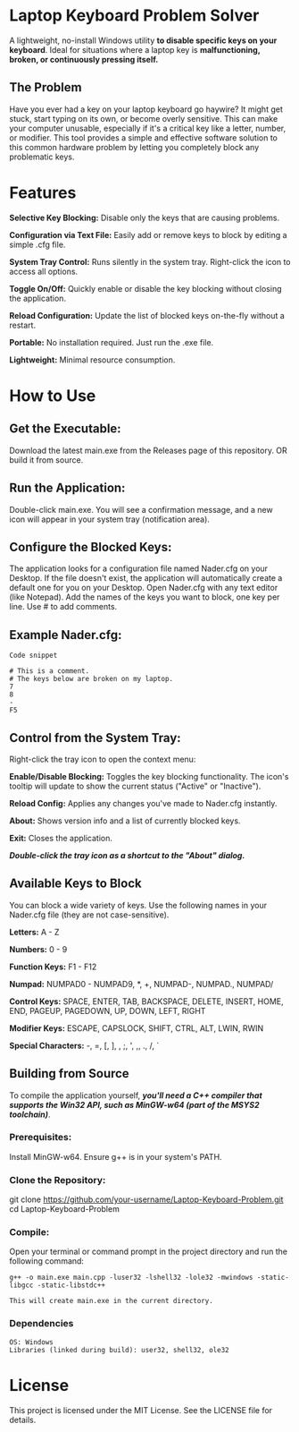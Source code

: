 # Laptop Keyboard Problem Solver

A lightweight, no-install Windows utility **to disable specific keys on your keyboard**. Ideal for situations where a laptop key is **malfunctioning, broken, or continuously pressing itself.**

## The Problem

Have you ever had a key on your laptop keyboard go haywire? It might get stuck, start typing on its own, or become overly sensitive. This can make your computer unusable, especially if it's a critical key like a letter, number, or modifier. This tool provides a simple and effective software solution to this common hardware problem by letting you completely block any problematic keys.

# Features

**Selective Key Blocking:** Disable only the keys that are causing problems.

**Configuration via Text File:** Easily add or remove keys to block by editing a simple .cfg file.

**System Tray Control:** Runs silently in the system tray. Right-click the icon to access all options.

**Toggle On/Off:** Quickly enable or disable the key blocking without closing the application.

**Reload Configuration:** Update the list of blocked keys on-the-fly without a restart.

**Portable:** No installation required. Just run the .exe file.

**Lightweight:** Minimal resource consumption.

# How to Use

## Get the Executable:
Download the latest main.exe from the Releases page of this repository.
OR build it from source.

## Run the Application:
Double-click main.exe.
You will see a confirmation message, and a new icon will appear in your system tray (notification area).

## Configure the Blocked Keys:
The application looks for a configuration file named Nader.cfg on your Desktop.
If the file doesn't exist, the application will automatically create a default one for you on your Desktop.
Open Nader.cfg with any text editor (like Notepad).
Add the names of the keys you want to block, one key per line.
Use # to add comments.

## Example Nader.cfg:
    Code snippet

    # This is a comment.
    # The keys below are broken on my laptop.
    7
    8
    -
    F5

## Control from the System Tray:
Right-click the tray icon to open the context menu:

**Enable/Disable Blocking:** Toggles the key blocking functionality. The icon's tooltip will update to show the current status ("Active" or "Inactive").

**Reload Config:** Applies any changes you've made to Nader.cfg instantly.

**About:** Shows version info and a list of currently blocked keys.

**Exit:** Closes the application.

***Double-click the tray icon as a shortcut to the **"About"** dialog.***

## Available Keys to Block
You can block a wide variety of keys. Use the following names in your Nader.cfg file (they are not case-sensitive).

**Letters:** A - Z

**Numbers:** 0 - 9

**Function Keys:** F1 - F12

**Numpad:** NUMPAD0 - NUMPAD9, *, +, NUMPAD-, NUMPAD., NUMPAD/

**Control Keys:** SPACE, ENTER, TAB, BACKSPACE, DELETE, INSERT, HOME, END, PAGEUP, PAGEDOWN, UP, DOWN, LEFT, RIGHT

**Modifier Keys:** ESCAPE, CAPSLOCK, SHIFT, CTRL, ALT, LWIN, RWIN

**Special Characters:** -, =, [, ], \, ;, ', ,, ., /, `

    
## Building from Source

To compile the application yourself, ***you'll need a C++ compiler that supports the Win32 API, such as MinGW-w64 (part of the MSYS2 toolchain)***.

### Prerequisites:
Install MinGW-w64.
Ensure g++ is in your system's PATH.

### Clone the Repository:
git clone https://github.com/your-username/Laptop-Keyboard-Problem.git
cd Laptop-Keyboard-Problem

### Compile:

Open your terminal or command prompt in the project directory and run the following command:

    g++ -o main.exe main.cpp -luser32 -lshell32 -lole32 -mwindows -static-libgcc -static-libstdc++

    This will create main.exe in the current directory.

### Dependencies

    OS: Windows
    Libraries (linked during build): user32, shell32, ole32

# License

This project is licensed under the MIT License. See the LICENSE file for details.
